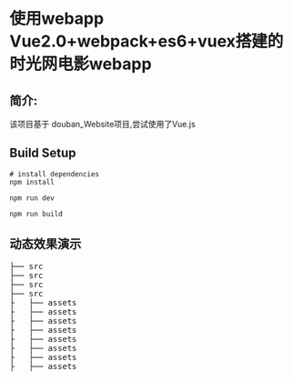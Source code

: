 
使用webapp Vue2.0+webpack+es6+vuex搭建的时光网电影webapp
====
简介:
---
该项目基于 douban_Website项目,尝试使用了Vue.js
  
Build Setup
---
```
# install dependencies
npm install

npm run dev

npm run build
```

动态效果演示
---

<pre>
├── src
├── src
├── src
├── src
├   ├── assets 
├   ├── assets 
├   ├── assets 
├   ├── assets 
├   ├── assets 
├   ├── assets 
├   ├── assets 
├   ├── assets 
<pre>
